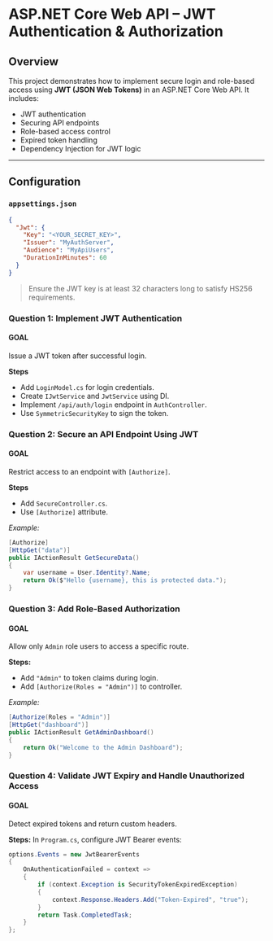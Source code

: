 # ASP.NET Core Web API – JWT Authentication & Authorization

## Overview
This project demonstrates how to implement secure login and role-based access using **JWT (JSON Web Tokens)** in an ASP.NET Core Web API. It includes:

- JWT authentication
- Securing API endpoints
- Role-based access control
- Expired token handling
- Dependency Injection for JWT logic
---
## Configuration

### `appsettings.json`

```json
{
  "Jwt": {
    "Key": "<YOUR_SECRET_KEY>",
    "Issuer": "MyAuthServer",
    "Audience": "MyApiUsers",
    "DurationInMinutes": 60
  }
}
```
> Ensure the JWT key is at least 32 characters long to satisfy HS256 requirements.

### Question 1: Implement JWT Authentication
#### GOAL
Issue a JWT token after successful login.

**Steps**
- Add `LoginModel.cs` for login credentials.
- Create `IJwtService` and `JwtService` using DI.
- Implement `/api/auth/login` endpoint in `AuthController`.
- Use `SymmetricSecurityKey` to sign the token.

### Question 2: Secure an API Endpoint Using JWT
#### GOAL
Restrict access to an endpoint with `[Authorize]`.

**Steps**
- Add `SecureController.cs`.
- Use `[Authorize]` attribute.

*Example:*
```csharp
[Authorize]
[HttpGet("data")]
public IActionResult GetSecureData()
{
    var username = User.Identity?.Name;
    return Ok($"Hello {username}, this is protected data.");
}
```

### Question 3: Add Role-Based Authorization
#### GOAL
Allow only `Admin` role users to access a specific route.

**Steps:**
- Add `"Admin"` to token claims during login.
- Add `[Authorize(Roles = "Admin")]` to controller.

*Example:*
```csharp
[Authorize(Roles = "Admin")]
[HttpGet("dashboard")]
public IActionResult GetAdminDashboard()
{
    return Ok("Welcome to the Admin Dashboard");
}
```

### Question 4: Validate JWT Expiry and Handle Unauthorized Access
#### GOAL
Detect expired tokens and return custom headers.

**Steps:**
In `Program.cs`, configure JWT Bearer events:
```csharp
options.Events = new JwtBearerEvents
{
    OnAuthenticationFailed = context =>
    {
        if (context.Exception is SecurityTokenExpiredException)
        {
            context.Response.Headers.Add("Token-Expired", "true");
        }
        return Task.CompletedTask;
    }
};
```